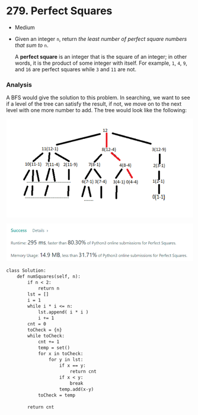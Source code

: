 # 279. Perfect Squares

* Medium
*   Given an integer `n`, return _the least number of perfect square numbers that sum to_ `n`.

    A **perfect square** is an integer that is the square of an integer; in other words, it is the product of some integer with itself. For example, `1`, `4`, `9`, and `16` are perfect squares while `3` and `11` are not.

### Analysis&#x20;

A BFS would give the solution to this problem. In searching, we want to see if a level of the tree can  satisfy the result, if not, we move on to the next level with one more number to add. The tree would  look like the following:&#x20;

![](<../.gitbook/assets/image (1).png>)

![](<../.gitbook/assets/image (2) (1).png>)

```
class Solution:
    def numSquares(self, n):
        if n < 2:
            return n
        lst = []
        i = 1
        while i * i <= n:
            lst.append( i * i )
            i += 1
        cnt = 0
        toCheck = {n}
        while toCheck:
            cnt += 1
            temp = set()
            for x in toCheck:
                for y in lst:
                    if x == y:
                        return cnt
                    if x < y:
                        break
                    temp.add(x-y)
            toCheck = temp

        return cnt
```
